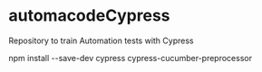 # automacodeCypress
Repository to train Automation tests with Cypress

npm install --save-dev cypress cypress-cucumber-preprocessor

